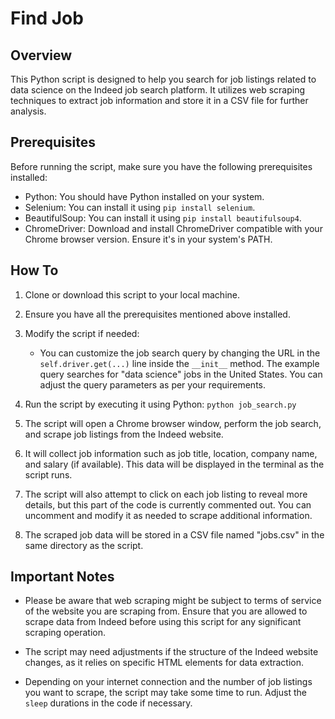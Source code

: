# Find Job

## Overview
This Python script is designed to help you search for job listings related to data science on the Indeed job search platform. It utilizes web scraping techniques to extract job information and store it in a CSV file for further analysis.

## Prerequisites
Before running the script, make sure you have the following prerequisites installed:
- Python: You should have Python installed on your system.
- Selenium: You can install it using `pip install selenium`.
- BeautifulSoup: You can install it using `pip install beautifulsoup4`.
- ChromeDriver: Download and install ChromeDriver compatible with your Chrome browser version. Ensure it's in your system's PATH.

## How To
1. Clone or download this script to your local machine.

2. Ensure you have all the prerequisites mentioned above installed.

3. Modify the script if needed:
   - You can customize the job search query by changing the URL in the `self.driver.get(...)` line inside the `__init__` method. The example query searches for "data science" jobs in the United States. You can adjust the query parameters as per your requirements.

4. Run the script by executing it using Python: `python job_search.py`

5. The script will open a Chrome browser window, perform the job search, and scrape job listings from the Indeed website.

6. It will collect job information such as job title, location, company name, and salary (if available). This data will be displayed in the terminal as the script runs.

7. The script will also attempt to click on each job listing to reveal more details, but this part of the code is currently commented out. You can uncomment and modify it as needed to scrape additional information.

8. The scraped job data will be stored in a CSV file named "jobs.csv" in the same directory as the script.

## Important Notes
- Please be aware that web scraping might be subject to terms of service of the website you are scraping from. Ensure that you are allowed to scrape data from Indeed before using this script for any significant scraping operation.

- The script may need adjustments if the structure of the Indeed website changes, as it relies on specific HTML elements for data extraction.

- Depending on your internet connection and the number of job listings you want to scrape, the script may take some time to run. Adjust the `sleep` durations in the code if necessary.
